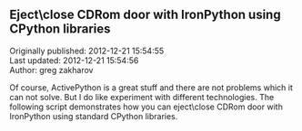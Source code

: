 ## Eject\\close CDRom door with IronPython using CPython libraries  
Originally published: 2012-12-21 15:54:55  
Last updated: 2012-12-21 15:54:56  
Author: greg zakharov  
  
Of course, ActivePython is a great stuff and there are not problems which it can not solve. But I do like experiment with different technologies. The following script demonstrates how you can eject\close CDRom door with IronPython using standard CPython libraries.
